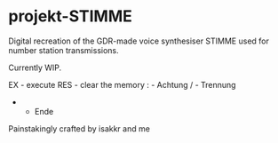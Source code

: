 # projekt-STIMME
Digital recreation of the GDR-made voice synthesiser STIMME used for number station transmissions.

Currently WIP.

EX - execute
RES - clear the memory
: - Achtung
/ - Trennung
+ - Ende

Painstakingly crafted by isakkr and me
